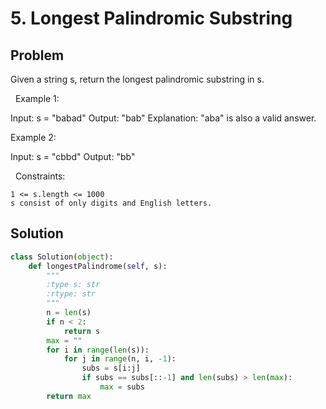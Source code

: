 # 5. Longest Palindromic Substring

## Problem

Given a string s, return the longest palindromic substring in s.

 
Example 1:

Input: s = "babad"
Output: "bab"
Explanation: "aba" is also a valid answer.


Example 2:

Input: s = "cbbd"
Output: "bb"


 
Constraints:


	1 <= s.length <= 1000
	s consist of only digits and English letters.

## Solution

```python
class Solution(object):
    def longestPalindrome(self, s):
        """
        :type s: str
        :rtype: str
        """
        n = len(s)
        if n < 2:
            return s
        max = ""
        for i in range(len(s)):
            for j in range(n, i, -1):
                subs = s[i:j]
                if subs == subs[::-1] and len(subs) > len(max):
                    max = subs
        return max
                    
```